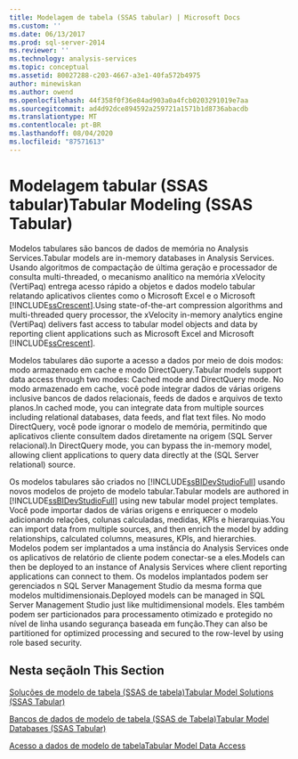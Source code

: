 ```yaml
---
title: Modelagem de tabela (SSAS tabular) | Microsoft Docs
ms.custom: ''
ms.date: 06/13/2017
ms.prod: sql-server-2014
ms.reviewer: ''
ms.technology: analysis-services
ms.topic: conceptual
ms.assetid: 80027288-c203-4667-a3e1-40fa572b4975
author: minewiskan
ms.author: owend
ms.openlocfilehash: 44f358f0f36e84ad903a0a4fcb0203291019e7aa
ms.sourcegitcommit: ad4d92dce894592a259721a1571b1d8736abacdb
ms.translationtype: MT
ms.contentlocale: pt-BR
ms.lasthandoff: 08/04/2020
ms.locfileid: "87571613"
---
```

# <a name="tabular-modeling-ssas-tabular"></a><span data-ttu-id="96482-102">Modelagem tabular (SSAS tabular)</span><span class="sxs-lookup"><span data-stu-id="96482-102">Tabular Modeling (SSAS Tabular)</span></span>
  <span data-ttu-id="96482-103">Modelos tabulares são bancos de dados de memória no Analysis Services.</span><span class="sxs-lookup"><span data-stu-id="96482-103">Tabular models are in-memory databases in Analysis Services.</span></span> <span data-ttu-id="96482-104">Usando algoritmos de compactação de última geração e processador de consulta multi-threaded, o mecanismo analítico na memória xVelocity (VertiPaq) entrega acesso rápido a objetos e dados modelo tabular relatando aplicativos clientes como o Microsoft Excel e o Microsoft [!INCLUDE[ssCrescent](../../includes/sscrescent-md.md)].</span><span class="sxs-lookup"><span data-stu-id="96482-104">Using state-of-the-art compression algorithms and multi-threaded query processor, the xVelocity in-memory analytics engine (VertiPaq) delivers fast access to tabular model objects and data by reporting client applications such as Microsoft Excel and Microsoft [!INCLUDE[ssCrescent](../../includes/sscrescent-md.md)].</span></span>  
  
 <span data-ttu-id="96482-105">Modelos tabulares dão suporte a acesso a dados por meio de dois modos: modo armazenado em cache e modo DirectQuery.</span><span class="sxs-lookup"><span data-stu-id="96482-105">Tabular models support data access through two modes: Cached mode and DirectQuery mode.</span></span> <span data-ttu-id="96482-106">No modo armazenado em cache, você pode integrar dados de várias origens inclusive bancos de dados relacionais, feeds de dados e arquivos de texto planos.</span><span class="sxs-lookup"><span data-stu-id="96482-106">In cached mode, you can integrate data from multiple sources including relational databases, data feeds, and flat text files.</span></span> <span data-ttu-id="96482-107">No modo DirectQuery, você pode ignorar o modelo de memória, permitindo que aplicativos cliente consultem dados diretamente na origem (SQL Server relacional).</span><span class="sxs-lookup"><span data-stu-id="96482-107">In DirectQuery mode, you can bypass the in-memory model, allowing client applications to query data directly at the (SQL Server relational) source.</span></span>  
  
 <span data-ttu-id="96482-108">Os modelos tabulares são criados no [!INCLUDE[ssBIDevStudioFull](../../includes/ssbidevstudiofull-md.md)] usando novos modelos de projeto de modelo tabular.</span><span class="sxs-lookup"><span data-stu-id="96482-108">Tabular models are authored in [!INCLUDE[ssBIDevStudioFull](../../includes/ssbidevstudiofull-md.md)] using new tabular model project templates.</span></span> <span data-ttu-id="96482-109">Você pode importar dados de várias origens e enriquecer o modelo adicionando relações, colunas calculadas, medidas, KPIs e hierarquias.</span><span class="sxs-lookup"><span data-stu-id="96482-109">You can import data from multiple sources, and then enrich the model by adding relationships, calculated columns, measures, KPIs, and hierarchies.</span></span> <span data-ttu-id="96482-110">Modelos podem ser implantados a uma instância do Analysis Services onde os aplicativos de relatório de cliente podem conectar-se a eles.</span><span class="sxs-lookup"><span data-stu-id="96482-110">Models can then be deployed to an instance of Analysis Services where client reporting applications can connect to them.</span></span> <span data-ttu-id="96482-111">Os modelos implantados podem ser gerenciados n SQL Server Management Studio da mesma forma que modelos multidimensionais.</span><span class="sxs-lookup"><span data-stu-id="96482-111">Deployed models can be managed in SQL Server Management Studio just like multidimensional models.</span></span> <span data-ttu-id="96482-112">Eles também podem ser particionados para processamento otimizado e protegido no nível de linha usando segurança baseada em função.</span><span class="sxs-lookup"><span data-stu-id="96482-112">They can also be partitioned for optimized processing and secured to the row-level by using role based security.</span></span>  
  
## <a name="in-this-section"></a><span data-ttu-id="96482-113">Nesta seção</span><span class="sxs-lookup"><span data-stu-id="96482-113">In This Section</span></span>  
 [<span data-ttu-id="96482-114">Soluções de modelo de tabela &#40;SSAS de tabela&#41;</span><span class="sxs-lookup"><span data-stu-id="96482-114">Tabular Model Solutions &#40;SSAS Tabular&#41;</span></span>](../tabular-model-solutions-ssas-tabular.md)  
  
 [<span data-ttu-id="96482-115">Bancos de dados de modelo de tabela &#40;SSAS de Tabela&#41;</span><span class="sxs-lookup"><span data-stu-id="96482-115">Tabular Model Databases &#40;SSAS Tabular&#41;</span></span>](tabular-model-databases-ssas-tabular.md)  
  
 [<span data-ttu-id="96482-116">Acesso a dados de modelo de tabela</span><span class="sxs-lookup"><span data-stu-id="96482-116">Tabular Model Data Access</span></span>](tabular-model-data-access.md)  
  
  

